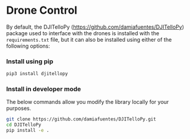 # Drone Control

By default, the DJITelloPy (https://github.com/damiafuentes/DJITelloPy) package used to interface with the drones is installed with the `requirements.txt` file, but it can also be installed using either of the following options:

### Install using pip

```bash
pip3 install djitellopy
```

### Install in developer mode
The below commands allow you modify the library locally for your purposes.

```bash
git clone https://github.com/damiafuentes/DJITelloPy.git
cd DJITelloPy
pip install -e .
```